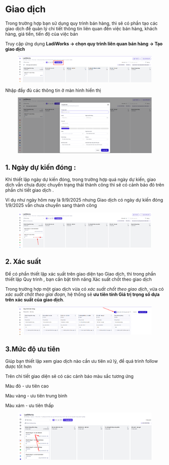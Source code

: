 # Giao dịch

Trong trường hợp bạn sử dụng quy trình bán hàng, thì sẽ có phần tạo các giao dịch để quản lý chi tiết thông tin  liên quan đến việc bán hàng, khách hàng, giá tiền, tiến độ của việc bán&#x20;

Truy cập ứng dụng **LadiWorks -> chọn quy trình liên quan bán hàng -> Tạo giao dịch**&#x20;

<figure><img src="../../../.gitbook/assets/image (7) (1).png" alt=""><figcaption></figcaption></figure>

Nhập đầy đủ các thông tin ở màn hình hiển thị&#x20;

<figure><img src="../../../.gitbook/assets/image (8) (1).png" alt=""><figcaption></figcaption></figure>

## 1. Ngày dự kiến đóng :&#x20;

Khi thiết lập ngày dự kiến đóng, trong trường hợp quá ngày dự kiến, giao dịch vẫn chưa được chuyển trạng thái thành công thì sẽ có cảnh báo đỏ trên phần chi tiết giao dịch .&#x20;

Ví dụ như ngày hôm nay là 9/9/2025 nhưng Giao dịch có ngày dự kiến đóng 1/9/2025 vẫn chưa chuyển sang thành công&#x20;

<figure><img src="../../../.gitbook/assets/image (9) (1).png" alt=""><figcaption></figcaption></figure>

## 2. Xác suất&#x20;

Để có phần thiết lập xác suất trên giao diện tạo Giao dịch, thì trong phần thiết lập Quy trình , bạn cần bật tính năng Xác suất chốt theo giao dịch&#x20;

Trong trường hợp một giao dịch vừa có _xác suất chốt theo giao dịch_, vừa có _xác suất chốt theo giai đoạn_, hệ thống sẽ **ưu tiên tính Giá trị trọng số dựa trên xác suất của giao dịch**.

<figure><img src="../../../.gitbook/assets/image (10) (1).png" alt=""><figcaption></figcaption></figure>

## 3.Mức độ ưu tiên&#x20;

Giúp bạn thiết lập xem giao dịch nào cần ưu tiên xử lý, để quá trình follow được tốt hơn

Trên chi tiết giao diện sẽ có các cảnh báo màu sắc tương ứng&#x20;

Màu đỏ - ưu tiên cao&#x20;

Màu vàng - ưu tiên trung bình

Màu xám - ưu tiên thấp&#x20;

<figure><img src="../../../.gitbook/assets/image (11) (1).png" alt=""><figcaption></figcaption></figure>

